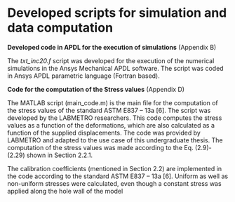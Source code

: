 # Developed scripts for simulation and data computation


**Developed code in APDL for the execution of simulations** (Appendix B) 

The *txt_inc20.f* script was developed for the execution of the numerical simulations in the Ansys Mechanical APDL software. The script was coded in Ansys APDL parametric language (Fortran based). 


**Code for the computation of the Stress values** (Appendix D) 

The MATLAB script (main_code.m) is the main file for the computation of the stress values of the standard ASTM E837 – 13a [6]. The script was developed by the LABMETRO researchers. This code computes the stress values as a function of the deformations, which are also calculated as a function of the supplied displacements. The code was provided by LABMETRO and adapted to the use case of this undergraduate thesis. The computation of the stress values was made according to the Eq. (2.9)-(2.29) shown in Section 2.2.1.

The calibration coefficients (mentioned in Section 2.2) are implemented in the code according to the standard ASTM E837 – 13a [6]. Uniform as well as non-uniform stresses were calculated, even though a constant stress was applied along the hole wall of the model


